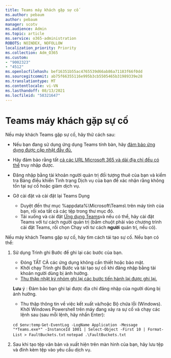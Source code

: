 ```yaml
---
title: Teams máy khách gặp sự cố
ms.author: pebaum
author: pebaum
manager: scotv
ms.audience: Admin
ms.topic: article
ms.service: o365-administration
ROBOTS: NOINDEX, NOFOLLOW
localization_priority: Priority
ms.collection: Adm_O365
ms.custom:
- "9002323"
- "4512"
ms.openlocfilehash: bef16351b55ac4765539d66ab86a71183f66f0dd
ms.sourcegitcommit: ab75f66355116e995b3cb5505465b31989339e28
ms.translationtype: MT
ms.contentlocale: vi-VN
ms.lasthandoff: 08/13/2021
ms.locfileid: "58321647"
---
```

# <a name="teams-client-crashing"></a>Teams máy khách gặp sự cố

Nếu máy khách Teams gặp sự cố, hãy thử cách sau:

- Nếu bạn đang sử dụng ứng dụng Teams tính bàn, hãy [đảm bảo ứng dụng được cập nhật đầy đủ.](https://support.office.com/article/Update-Microsoft-Teams-535a8e4b-45f0-4f6c-8b3d-91bca7a51db1)

- Hãy đảm bảo rằng tất [cả các URL Microsoft 365 và dải địa chỉ đều có thể](https://docs.microsoft.com/microsoftteams/connectivity-issues) truy nhập được.

- Đăng nhập bằng tài khoản [](https://docs.microsoft.com/office365/enterprise/view-service-health) người quản trị đối tượng thuê của bạn và kiểm tra Bảng điều khiển Tình trạng Dịch vụ của bạn để xác nhận rằng không tồn tại sự cố hoặc giảm dịch vụ.

- Gỡ cài đặt và cài đặt lại Teams Dụng
    - Duyệt đến thư mục %appdata%\Microsoft\Teams\ trên máy tính của bạn, rồi xóa tất cả các tệp trong thư mục đó.
    - Tải xuống và cài đặt [Ứng dụng Teams](https://www.microsoft.com/microsoft-teams/download-app)và nếu có thể, hãy cài đặt Teams với tư cách người quản trị (bấm chuột phải vào chương trình cài đặt Teams, rồi chọn Chạy với tư cách **người** quản trị, nếu có).

Nếu máy khách Teams gặp sự cố, hãy tìm cách tái tạo sự cố. Nếu bạn có thể:

1. Sử dụng Trình ghi Bước để ghi lại các bước của bạn.
    - Đóng TẤT CẢ các ứng dụng không cần thiết hoặc bảo mật.
    - Khởi chạy Trình ghi Bước và tái tạo sự cố khi đăng nhập bằng tài khoản người dùng bị ảnh hưởng.
    - [Thu thập nhật ký nhóm ghi lại các bước tiến hành lại được ghi lại.](https://docs.microsoft.com/microsoftteams/log-files) 
    
    **Lưu** ý : Đảm bảo bạn ghi lại được địa chỉ đăng nhập của người dùng bị ảnh hưởng.
    - Thu thập thông tin về việc kết xuất và/hoặc Bộ chứa lỗi (Windows). Khởi Windows Powershell trên máy đang xảy ra sự cố và chạy các lệnh sau (sau mỗi lệnh, hãy nhấn Enter):

    `cd $env:temp` `Get-EventLog -LogName Application -Message "*Teams.exe*" -InstanceId 1001 | Select-Object -First 10 | Format-List > FaultBuckets.txt`
    `notepad .\FaultBuckets.txt`
    
2. Sau khi tạo tệp văn bản và xuất hiện trên màn hình của bạn, hãy lưu tệp và đính kèm tệp vào yêu cầu dịch vụ. 
